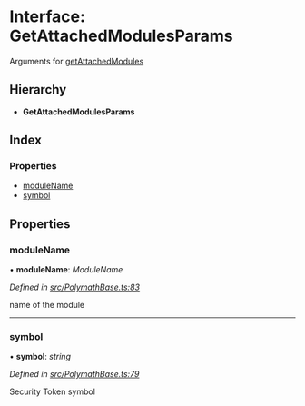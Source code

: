 # Interface: GetAttachedModulesParams

Arguments for [getAttachedModules](../classes/_polymathbase_.polymathbase.md#getattachedmodules)

## Hierarchy

- **GetAttachedModulesParams**

## Index

### Properties

- [moduleName](_polymathbase_.getattachedmodulesparams.md#modulename)
- [symbol](_polymathbase_.getattachedmodulesparams.md#symbol)

## Properties

### moduleName

• **moduleName**: _ModuleName_

_Defined in [src/PolymathBase.ts:83](https://github.com/PolymathNetwork/polymath-sdk/blob/a1cd5e3/src/PolymathBase.ts#L83)_

name of the module

---

### symbol

• **symbol**: _string_

_Defined in [src/PolymathBase.ts:79](https://github.com/PolymathNetwork/polymath-sdk/blob/a1cd5e3/src/PolymathBase.ts#L79)_

Security Token symbol
